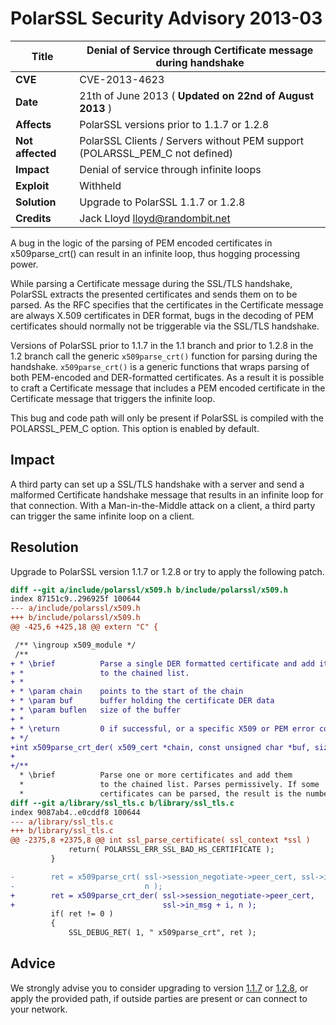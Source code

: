 # PolarSSL Security Advisory 2013-03

**Title** |  Denial of Service through Certificate message during handshake
---|---
**CVE** |  CVE-2013-4623
**Date** |  21th of June 2013 ( **Updated on 22nd of August 2013** )
**Affects** |  PolarSSL versions prior to 1.1.7 or 1.2.8
**Not affected** |  PolarSSL Clients / Servers without PEM support<br>(POLARSSL_PEM_C not defined)
**Impact** |  Denial of service through infinite loops
**Exploit** |  Withheld
**Solution** |  Upgrade to PolarSSL 1.1.7 or 1.2.8
**Credits** |  Jack Lloyd [lloyd@randombit.net](mailto:lloyd@randombit.net)

A bug in the logic of the parsing of PEM encoded certificates in
x509parse_crt() can result in an infinite loop, thus hogging processing power.

While parsing a Certificate message during the SSL/TLS handshake, PolarSSL
extracts the presented certificates and sends them on to be parsed. As the RFC
specifies that the certificates in the Certificate message are always X.509
certificates in DER format, bugs in the decoding of PEM certificates should
normally not be triggerable via the SSL/TLS handshake.

Versions of PolarSSL prior to 1.1.7 in the 1.1 branch and prior to 1.2.8 in
the 1.2 branch call the generic `x509parse_crt()` function for parsing during
the handshake. `x509parse_crt()` is a generic functions that wraps parsing of
both PEM-encoded and DER-formatted certificates. As a result it is possible to
craft a Certificate message that includes a PEM encoded certificate in the
Certificate message that triggers the infinite loop.

This bug and code path will only be present if PolarSSL is compiled with the
POLARSSL_PEM_C option. This option is enabled by default.

## Impact

A third party can set up a SSL/TLS handshake with a server and send a
malformed Certificate handshake message that results in an infinite loop for
that connection. With a Man-in-the-Middle attack on a client, a third party
can trigger the same infinite loop on a client.

## Resolution

Upgrade to PolarSSL version 1.1.7 or 1.2.8 or try to apply the following
patch.



```diff
diff --git a/include/polarssl/x509.h b/include/polarssl/x509.h
index 87151c9..296925f 100644
--- a/include/polarssl/x509.h
+++ b/include/polarssl/x509.h
@@ -425,6 +425,18 @@ extern "C" {

 /** \ingroup x509_module */
 /**
+ * \brief          Parse a single DER formatted certificate and add it
+ *                 to the chained list.
+ *
+ * \param chain    points to the start of the chain
+ * \param buf      buffer holding the certificate DER data
+ * \param buflen   size of the buffer
+ *
+ * \return         0 if successful, or a specific X509 or PEM error code
+ */
+int x509parse_crt_der( x509_cert *chain, const unsigned char *buf, size_t buflen );
+
+/**
  * \brief          Parse one or more certificates and add them
  *                 to the chained list. Parses permissively. If some
  *                 certificates can be parsed, the result is the number
diff --git a/library/ssl_tls.c b/library/ssl_tls.c
index 9087ab4..e0cddf8 100644
--- a/library/ssl_tls.c
+++ b/library/ssl_tls.c
@@ -2375,8 +2375,8 @@ int ssl_parse_certificate( ssl_context *ssl )
             return( POLARSSL_ERR_SSL_BAD_HS_CERTIFICATE );
         }

-        ret = x509parse_crt( ssl->session_negotiate->peer_cert, ssl->in_msg + i,
-                             n );
+        ret = x509parse_crt_der( ssl->session_negotiate->peer_cert,
+                                 ssl->in_msg + i, n );
         if( ret != 0 )
         {
             SSL_DEBUG_RET( 1, " x509parse_crt", ret );
```


## Advice

We strongly advise you to consider upgrading to version
[1.1.7](/tech-updates/releases/polarssl-1.1.7-released) or
[1.2.8](/tech-updates/releases/polarssl-1.2.8-released), or apply the provided
path, if outside parties are present or can connect to your network.
